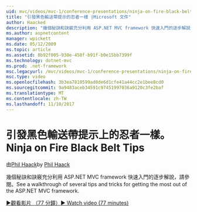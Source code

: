 ```yaml
---
uid: mvc/videos/mvc-1/conference-presentations/ninja-on-fire-black-belt-tips
title: "引發黑色輸送帶提示的忍者一樣 |Microsoft 文件"
author: Haacked
description: "幾個秘訣和訣竅充分利用 ASP.NET MVC framework 快速入門的逐步解說，請參閱。"
ms.author: aspnetcontent
manager: wpickett
ms.date: 05/12/2009
ms.topic: article
ms.assetid: 8b92f005-930e-458f-b91f-b0e15bb7399f
ms.technology: dotnet-mvc
ms.prod: .net-framework
msc.legacyurl: /mvc/videos/mvc-1/conference-presentations/ninja-on-fire-black-belt-tips
msc.type: video
ms.openlocfilehash: 3b3ea7810599ad8de6d1cfe41a44cc2e1bee8cd0
ms.sourcegitcommit: 9a9483aceb34591c97451997036a9120c3fe2baf
ms.translationtype: MT
ms.contentlocale: zh-TW
ms.lasthandoff: 11/10/2017
---
```

<a name="ninja-on-fire-black-belt-tips"></a><span data-ttu-id="24b9c-103">引發黑色輸送帶提示上的忍者一樣。</span><span class="sxs-lookup"><span data-stu-id="24b9c-103">Ninja on Fire Black Belt Tips</span></span>
====================
<span data-ttu-id="24b9c-104">由[Phil Haack](https://github.com/Haacked)</span><span class="sxs-lookup"><span data-stu-id="24b9c-104">by [Phil Haack](https://github.com/Haacked)</span></span>

<span data-ttu-id="24b9c-105">幾個秘訣和訣竅充分利用 ASP.NET MVC framework 快速入門的逐步解說，請參閱。</span><span class="sxs-lookup"><span data-stu-id="24b9c-105">See a walkthrough of several tips and tricks for getting the most out of the ASP.NET MVC framework.</span></span>

[<span data-ttu-id="24b9c-106">&#9654;觀看影片 （77 分鐘）</span><span class="sxs-lookup"><span data-stu-id="24b9c-106">&#9654; Watch video (77 minutes)</span></span>](https://channel9.msdn.com/Blogs/ASP-NET-Site-Videos/ninja-on-fire-black-belt-tips)
